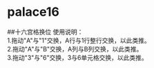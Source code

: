 # palace16
##十六宫格换位
使用说明：<br>
        1.拖动"A"与"1"交换，A行与1行整行交换，以此类推。<br>
        2.拖动"A"与"B"交换，A列与B列交换，以此类推。<br>
        3.拖动"3"与"6"交换，3与6单元格交换，以此类推。<br>